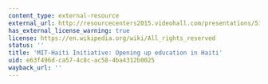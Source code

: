 ```yaml
---
content_type: external-resource
external_url: http://resourcecenters2015.videohall.com/presentations/519
has_external_license_warning: true
license: https://en.wikipedia.org/wiki/All_rights_reserved
status: ''
title: 'MIT-Haiti Initiative: Opening up education in Haiti'
uid: e63f496d-ca57-4c8c-ac58-4ba4312b0025
wayback_url: ''
---
```

